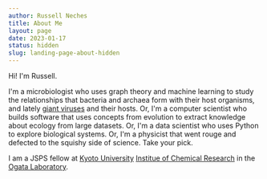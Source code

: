 ```yaml
---
author: Russell Neches
title: About Me
layout: page
date: 2023-01-17
status: hidden
slug: landing-page-about-hidden
---
```


Hi! I'm Russell.

I'm a microbiologist who uses graph theory and machine learning to study the
relationships that bacteria and archaea form with their host organisms, and
lately [giant viruses](https://en.wikipedia.org/wiki/Giant_virus) and their
hosts. Or, I'm a computer scientist who builds software that uses concepts from
evolution to extract knowledge about ecology from large datasets. Or, I'm
a data scientist who uses Python to explore biological systems. Or, I'm
a physicist that went rouge and defected to the squishy side of science. Take
your pick.

I am a JSPS fellow at [Kyoto University](https://www.kyoto-u.ac.jp/) [Institue
of Chemical Research](https://www.kuicr.kyoto-u.ac.jp/) in the [Ogata
Laboratory](https://cls.kuicr.kyoto-u.ac.jp/en/).
